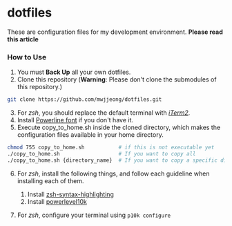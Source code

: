 # dotfiles

These are configuration files for my development environment. **Please read this article**

### How to Use

1. You must **Back Up** all your own dotfiles.
2. Clone this repository (**Warning**: Please don't clone the submodules of this repository.)

```bash
git clone https://github.com/mwjjeong/dotfiles.git
```

3. For _zsh_, you should replace the default terminal with _[iTerm2](https://iterm2.com)_.
4. Install [Powerline font](https://github.com/powerline/powerline) if you don't have it.
5. Execute copy_to_home.sh inside the cloned directory, which makes the configuration files available in your home directory.

```bash
chmod 755 copy_to_home.sh           # if this is not executable yet
./copy_to_home.sh                   # If you want to copy all
./copy_to_home.sh {directory_name}  # If you want to copy a specific directory
```

6. For _zsh_, install the following things, and follow each guideline when installing each of them.

   1. Install [zsh-syntax-highlighting](https://github.com/zsh-users/zsh-syntax-highlighting)
   2. Install [powerlevel10k](https://github.com/romkatv/powerlevel10k)

7. For _zsh_, configure your terminal using `p10k configure`
